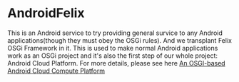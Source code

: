 AndroidFelix
============
This is an Android service to try providing general survice to any Android applications(though they must obey the OSGi rules).
And we transplant Felix OSGi Framework in it.
This is used to make normal Android applications work as an OSGi project and it's also the first step of our whole project: Android Cloud Platform.
For more details, please see here <a href="http://www.bxs.moe/archives/104" target="_blank">An OSGI-based Android Cloud Compute Platform</a>
